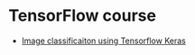 # TensorFlow course

- [Image classificaiton using Tensorflow Keras]('TensorFlow\Image_classification')